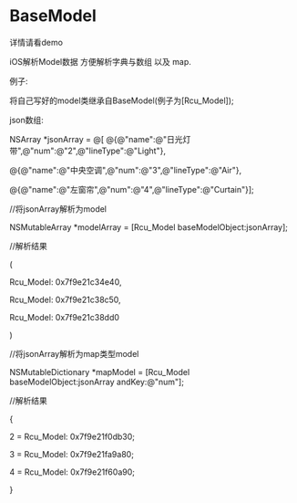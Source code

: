 # BaseModel

详情请看demo

iOS解析Model数据 方便解析字典与数组 以及 map.

例子:

将自己写好的model类继承自BaseModel(例子为[Rcu_Model]);

json数组:

NSArray *jsonArray = @[
@{@"name":@"日光灯带",@"num":@"2",@"lineType":@"Light"},

@{@"name":@"中央空调",@"num":@"3",@"lineType":@"Air"},

@{@"name":@"左窗帘",@"num":@"4",@"lineType":@"Curtain"}];

//将jsonArray解析为model


NSMutableArray *modelArray = [Rcu_Model baseModelObject:jsonArray];

//解析结果

(

Rcu_Model: 0x7f9e21c34e40,

Rcu_Model: 0x7f9e21c38c50,

Rcu_Model: 0x7f9e21c38dd0

)

//将jsonArray解析为map类型model

NSMutableDictionary *mapModel = [Rcu_Model baseModelObject:jsonArray andKey:@"num"];

//解析结果

{

2 = Rcu_Model: 0x7f9e21f0db30;

3 = Rcu_Model: 0x7f9e21fa9a80;

4 = Rcu_Model: 0x7f9e21f60a90;

}
